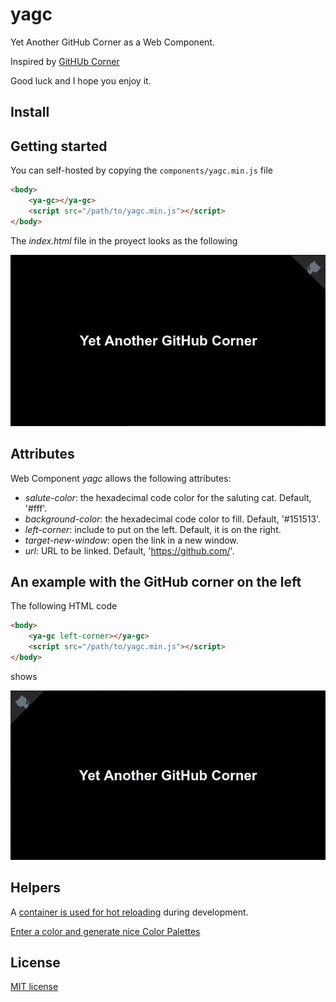 # yagc

Yet Another GitHub Corner as a Web Component.

Inspired by [GitHUb Corner](https://github.com/tholman/github-corners)

Good luck and I hope you enjoy it.

## Install

## Getting started

You can self-hosted by copying the `components/yagc.min.js` file

```html
<body>
    <ya-gc></ya-gc>
    <script src="/path/to/yagc.min.js"></script>
</body>
```

The _index.html_ file in the proyect looks as the following

![On the top-right corner](./docs/yagc-right-sample.webp)

## Attributes

Web Component *yagc* allows the following attributes:
- *salute-color*: the hexadecimal code color for the saluting cat. Default, '#fff'.
- *background-color*: the hexadecimal code color to fill. Default, '#151513'.
- *left-corner*: include to put on the left. Default, it is on the right.
- *target-new-window*: open the link in a new window.
- *url*: URL to be linked. Default, 'https://github.com/'.

## An example with the GitHub corner on the left

The following HTML code

```html
<body>
    <ya-gc left-corner></ya-gc>
    <script src="/path/to/yagc.min.js"></script>
</body>
```

shows

![On the top-left corner](./docs/yagc-left-sample.webp)


## Helpers

A [container is used for hot reloading](https://github.com/migupl/hot-reloading-container) during development.

[Enter a color and generate nice Color Palettes](https://mycolor.space/)

## License

[MIT license](http://www.opensource.org/licenses/mit-license.php)
